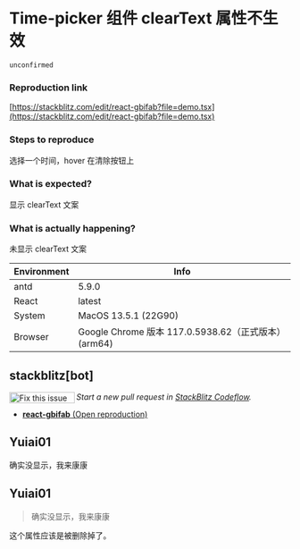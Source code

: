 # Time-picker 组件 clearText 属性不生效

`unconfirmed`

### Reproduction link

[https://stackblitz.com/edit/react-gbifab?file=demo.tsx](https://stackblitz.com/edit/react-gbifab?file=demo.tsx)

### Steps to reproduce

选择一个时间，hover 在清除按钮上

### What is expected?

显示 clearText 文案

### What is actually happening?

未显示 clearText 文案

| Environment | Info                                                 |
| ----------- | ---------------------------------------------------- |
| antd        | 5.9.0                                                |
| React       | latest                                               |
| System      | MacOS 13.5.1 (22G90)                                 |
| Browser     | Google Chrome 版本 117.0.5938.62（正式版本） (arm64) |

<!-- generated by ant-design-issue-helper. DO NOT REMOVE -->

## stackblitz[bot]

<a href='https://stackblitz.com/~/github.com/ant-design/ant-design/issues/44863?repros=react-gbifab'><img src='https://developer.stackblitz.com/img/fix_this_issue_small.svg' alt='Fix this issue in StackBlitz Codeflow' align='left' width='117' height='20'></a> _Start a new pull request in [StackBlitz Codeflow](https://stackblitz.com/~/github.com/ant-design/ant-design/issues/44863?repros=react-gbifab)._

- [**react-gbifab** (Open reproduction)](https://stackblitz.com/edit/react-gbifab?issueRepo=ant-design/ant-design&issueNumber=44863)

## Yuiai01

确实没显示，我来康康

## Yuiai01

> 确实没显示，我来康康

这个属性应该是被删除掉了。
